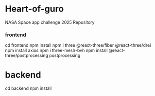 # Heart-of-guro
NASA Space app challenge 2025 Repository
### frontend
cd frontend
npm install
npm i three @react-three/fiber @react-three/drei
npm install axios
npm i three-mesh-bvh
npm install @react-three/postprocessing postprocessing
# backend
cd backend
npm install